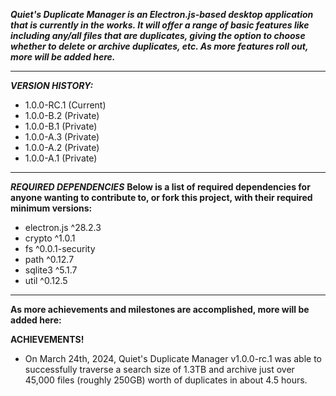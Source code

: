 ***Quiet's Duplicate Manager is an Electron.js-based desktop application that is currently in the works. It will offer a range of basic features like including any/all files that are duplicates, giving the option to choose whether to delete or archive duplicates, etc. As more features roll out, more will be added here.***

----------------------------------------

***VERSION HISTORY:***
- 1.0.0-RC.1 (Current)
- 1.0.0-B.2 (Private)
- 1.0.0-B.1 (Private)
- 1.0.0-A.3 (Private)
- 1.0.0-A.2 (Private)
- 1.0.0-A.1 (Private)

----------------------------------------

***REQUIRED DEPENDENCIES***
**Below is a list of required dependencies for anyone wanting to contribute to, or fork this project, with their required minimum versions:**

- electron.js ^28.2.3
- crypto ^1.0.1
- fs ^0.0.1-security
- path ^0.12.7
- sqlite3 ^5.1.7
- util ^0.12.5

----------------------------------------

**As more achievements and milestones are accomplished, more will be added here:**

**ACHIEVEMENTS!**
- On March 24th, 2024, Quiet's Duplicate Manager v1.0.0-rc.1 was able to successfully traverse a search size of 1.3TB and archive just over 45,000 files (roughly 250GB) worth of duplicates in about 4.5 hours.
